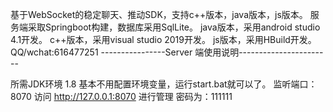 
基于WebSocket的稳定聊天、推动SDK，支持c++版本，java版本，js版本。
服务端采取Springboot构建，数据库采用SqlLite。
java版本，采用android studio 4.1开发。
c++版本，采用visual studio 2019开发。
js版本，采用HBuild开发。
QQ/wchat:616477251
----------------Server 端使用说明-----------------------

所需JDK环境 1.8
基本不用配置环境变量，运行start.bat就可以了。
监听端口：8070
访问 http://127.0.0.1:8070  进行管理  密码为：111111
